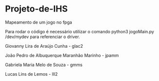 # Projeto-de-IHS
Mapeamento de um jogo no fpga

Para rodar o código é necessário utilizar o comando python3 jogoMain.py /dev/mydev para referenciar o driver.

Giovanny Lira de Araújo Cunha - glac2

João Pedro de Albuquerque Maranhão Marinho - jpamm

Gabriela Maria Melo de Souza - gmms

Lucas Lins de Lemos - lll2
